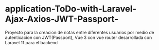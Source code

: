 # application-ToDo-with-Laravel-Ajax-Axios-JWT-Passport-
Proyecto para la creacion de notas entre diferentes usuarios por medio de autenticacion con JWT(Passport), Vue 3 con vue router desarrollada con Laravel 11 para el backend
